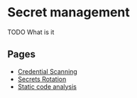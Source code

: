 # Secret management


TODO What is it

## Pages

- [Credential Scanning](./credential_scanning.md)
- [Secrets Rotation](./secrets_rotation.md)
- [Static code analysis](./static-code-analysis/README.md)
